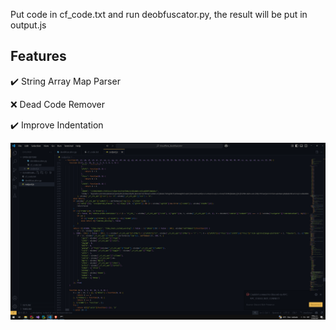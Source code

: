 Put code in cf_code.txt and run deobfuscator.py, the result will be put in output.js

## Features
✔️ String Array Map Parser

❌​ Dead Code Remover

✔️ Improve Indentation

![ex](https://github.com/LOBYXLYX/cloudflare-deobfuscator/blob/main/image.png)
